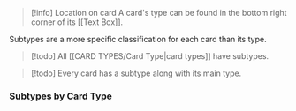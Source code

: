 > [!info] Location on card
> A card's type can be found in the bottom right corner of its [[Text Box]].

Subtypes are a more specific classification for each card than its type. 

> [!todo] All [[CARD TYPES/Card Type|card types]] have subtypes.

> [!todo] Every card has a subtype along with its main type.

### Subtypes by Card Type

